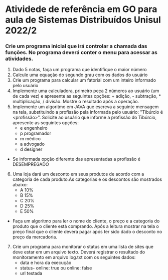 # Atividede de referência em GO para aula de Sistemas Distribuídos Unisul 2022/2 

### Crie um programa inicial que irá controlar a chamada das funções. No programa deverá conter o menu para acessar as atividades.

1. Dado 5 notas, faça um programa que identifique o maior número
2. Calcule uma equação do segundo grau com os dados do usuário
3. Crie um programa para calcular um fatorial com um inteiro informado pelo usuário
4. Implemente uma calculadora, primeiro peça 2 números ao usuário (um de cada vez) e apresente as seguintes opções: + adição, - subtração, * multiplicação, / divisão. Mostre o resultado após a operação.
5. Implemente um algoritmo em JAVA que escreva a seguinte mensagem na tela, substituindo a profissão pela informada pelo usuário: "Tibúrcio é <profissão>". Solicite ao usuário que informe a profissão do Tibúrcio, apresente as seguintes opções:
   * e engenheiro 
   * p programador
   * m médico
   * a advogado
   * d designer

- Se informada opção diferente das apresentadas a profissão é DESEMPREGADO
6. Uma loja dará um desconto em seus produtos de acordo com a categoria de cada produto.As categorias e os descontos são mostrados abaixo:
   * A 10%
   * B 15%
   * C 20%
   * D 25%
   * E 50%
- Faça um algoritmo para ler o nome do cliente, o preço e a categoria do produto que o cliente está comprando. Após a leitura mostrar na tela o preço final que o cliente deverá pagar após ter sido dado o desconto no preço da mercadoria.

7. Crie um programa para monitorar o status em uma lista de sites que deve estar em um arquivo texto. Deverá registrar o resultado do monitoramento em arquivo log.txt com os seguintes dados: 
   * data e hora da execução
   * status- online: true ou online: false
   * url testada
